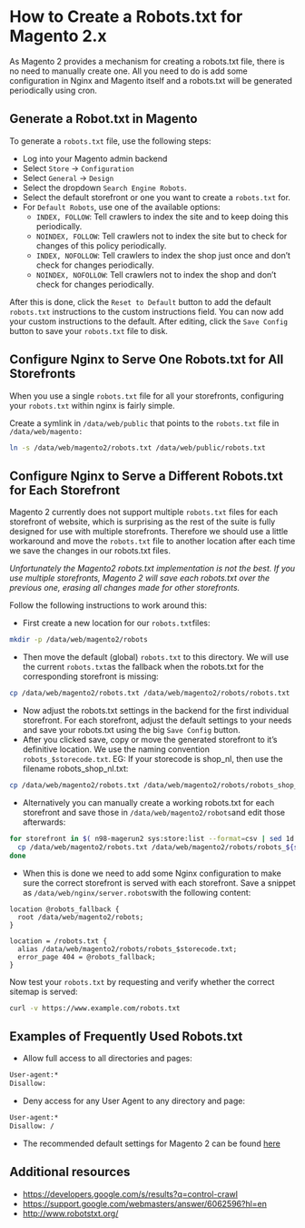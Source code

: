 <!-- source: https://support.hypernode.com/en/ecommerce/magento-2/how-to-create-a-robots-txt-for-magento-2-x/ -->
# How to Create a Robots.txt for Magento 2.x

As Magento 2 provides a mechanism for creating a robots.txt file, there is no need to manually create one. All you need to do is add some configuration in Nginx and Magento itself and a robots.txt will be generated periodically using cron.

Generate a Robot.txt in Magento
-------------------------------

To generate a `robots.txt` file, use the following steps:

* Log into your Magento admin backend
* Select `Store` -> `Configuration`
* Select `General` -> `Design`
* Select the dropdown `Search Engine Robots`.
* Select the default storefront or one you want to create a `robots.txt` for.
* For `Default Robots`, use one of the available options:
	+ `INDEX, FOLLOW`: Tell crawlers to index the site and to keep doing this periodically.
	+ `NOINDEX, FOLLOW`: Tell crawlers not to index the site but to check for changes of this policy periodically.
	+ `INDEX, NOFOLLOW`: Tell crawlers to index the shop just once and don’t check for changes periodically.
	+ `NOINDEX, NOFOLLOW`: Tell crawlers not to index the shop and don’t check for changes periodically.

After this is done, click the `Reset to Default` button to add the default `robots.txt` instructions to the custom instructions field. You can now add your custom instructions to the default. After editing, click the `Save Config` button to save your `robots.txt` file to disk.

Configure Nginx to Serve One Robots.txt for All Storefronts
-----------------------------------------------------------

When you use a single `robots.txt` file for all your storefronts, configuring your `robots.txt` within nginx is fairly simple.

Create a symlink in `/data/web/public` that points to the `robots.txt` file in `/data/web/magento:`

```bash
ln -s /data/web/magento2/robots.txt /data/web/public/robots.txt
```
Configure Nginx to Serve a Different Robots.txt for Each Storefront
-------------------------------------------------------------------

Magento 2 currently does not support multiple `robots.txt` files for each storefront of website, which is surprising as the rest of the suite is fully designed for use with multiple storefronts. Therefore we should use a little workaround and move the `robots.txt` file to another location after each time we save the changes in our robots.txt files.

*Unfortunately the Magento2 robots.txt implementation is not the best. If you use multiple storefronts, Magento 2 will save each robots.txt over the previous one, erasing all changes made for other storefronts.*

Follow the following instructions to work around this:

* First create a new location for our `robots.txt`files:
```bash
mkdir -p /data/web/magento2/robots
```
* Then move the default (global) `robots.txt` to this directory.
We will use the current `robots.txt`as the fallback when the robots.txt for the corresponding storefront is missing:
```bash
cp /data/web/magento2/robots.txt /data/web/magento2/robots/robots.txt
```
* Now adjust the robots.txt settings in the backend for the first individual storefront. For each storefront, adjust the default settings to your needs and save your robots.txt using the big `Save Config` button.
* After you clicked save, copy or move the generated storefront to it’s definitive location. We use the naming convention `robots_$storecode.txt`. EG: If your storecode is shop_nl, then use the filename robots_shop_nl.txt:
```bash
cp /data/web/magento2/robots.txt /data/web/magento2/robots/robots_shop_nl.txt
```
* Alternatively you can manually create a working robots.txt for each storefront and save those in `/data/web/magento2/robots`and edit those afterwards:
```bash
for storefront in $( n98-magerun2 sys:store:list --format=csv | sed 1d | cut -d, -f2 ); do
  cp /data/web/magento2/robots.txt /data/web/magento2/robots/robots_${storefront}.txt
done
```
* When this is done we need to add some Nginx configuration to make sure the correct storefront is served with each storefront. Save a snippet as `/data/web/nginx/server.robots`with the following content:
```nginx
location @robots_fallback {
  root /data/web/magento2/robots;
}

location = /robots.txt {
  alias /data/web/magento2/robots/robots_$storecode.txt;
  error_page 404 = @robots_fallback;
}
```

Now test your `robots.txt` by requesting and verify whether the correct sitemap is served:

```bash
curl -v https://www.example.com/robots.txt
```
Examples of Frequently Used Robots.txt
--------------------------------------

* Allow full access to all directories and pages:
```bash
User-agent:*
Disallow:
```
* Deny access for any User Agent to any directory and page:
```bash
User-agent:*
Disallow: /
```
* The recommended default settings for Magento 2 can be found [here](https://gist.githubusercontent.com/hn-support/65aa2a12a7c47456cb695e366ee3fea5/raw/a735eff63c11c8f7e79b60e7299cdd68b8238860/robots.txt)

Additional resources
--------------------

* <https://developers.google.com/s/results?q=control-crawl>
* <https://support.google.com/webmasters/answer/6062596?hl=en>
* <http://www.robotstxt.org/>
